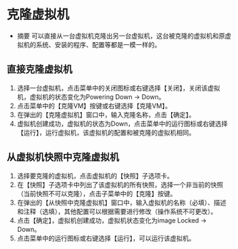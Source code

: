 # 克隆虚拟机
* 摘要
  可以直接从一台虚拟机克隆出另一台虚拟机，这台被克隆的虚拟机和原虚拟机的系统、安装的程序、配置等都是一模一样的。

## 直接克隆虚拟机

1. 选择一台虚拟机，点击菜单中的关闭图标或右键选择【关闭】，关闭该虚拟机，虚拟机的状态变化为Powering Down -> Down。
1. 点击菜单中的【克隆VM】按键或右键选择【克隆VM】。
1. 在弹出的【克隆虚拟机】窗口中，输入克隆名称，点击【确定】。
1. 虚拟机创建成功，虚拟机的状态为Down，点击菜单中的运行图标或右键选择【运行】，运行虚拟机，该虚拟机的配置和被克隆的虚拟机相同。

## 从虚拟机快照中克隆虚拟机

1. 选择要克隆的虚拟机，点击虚拟机的【快照】子选项卡。
1. 在【快照】子选项卡中列出了该虚拟机的所有快照，选择一个非当前的快照（当前快照不可以克隆），点击子菜单中的【克隆】按键。
1. 在弹出的【从快照中克隆虚拟机】窗口中，输入虚拟机的名称（必填）、描述和注释（选填），其他配置可以根据需要进行修改（操作系统不可更改）。
1. 点击【确定】，虚拟机创建成功，虚拟机状态变化为image Locked -> Down。
1. 点击菜单中的运行图标或右键选择【运行】，可以运行该虚拟机。
